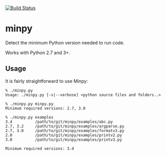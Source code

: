 [![Build Status](https://travis-ci.org/netromdk/minpy.svg?branch=master)](https://travis-ci.org/netromdk/minpy)

# minpy
Detect the minimum Python version needed to run code.

Works with Python 2.7 and 3+.

## Usage
It is fairly straightforward to use Minpy:
```
% ./minpy.py
Usage: ./minpy.py [-v|--verbose] <python source files and folders..>

% ./minpy.py minpy.py
Minimum required versions: 2.7, 3.0

% ./minpy.py examples
3.4          /path/to/git/minpy/examples/abc.py
2.7, 3.2     /path/to/git/minpy/examples/argparse.py
2.7, 3.0     /path/to/git/minpy/examples/formatv3.py
2.0          /path/to/git/minpy/examples/printv2.py
3.0          /path/to/git/minpy/examples/printv3.py

Minimum required versions: 3.4
```
